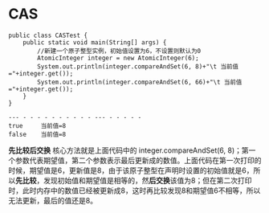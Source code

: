 # CAS

```
public class CASTest { 
    public static void main(String[] args) { 
        //新建一个原子整型实例，初始值设置为6，不设置则默认为0 
        AtomicInteger integer = new AtomicInteger(6); 
        System.out.println(integer.compareAndSet(6, 8)+"\t 当前值="+integer.get()); 
        System.out.println(integer.compareAndSet(6, 66)+"\t 当前值="+integer.get()); 
    }
}

--- - - - - - - - - - - --- - - - - -
true	 当前值=8
false	 当前值=8
```

**先比较后交换**   核心方法就是上面代码中的 integer.compareAndSet(6, 8)；第一个参数代表期望值，第二个参数表示最后更新成的数值。上面代码在第一次打印的时候，期望值是6，更新值是8，由于该原子整型在声明时设置的初始值就是6，所以**先比较**，发现初始值和期望值是相等的，然**后交换**该值为8；但在第二次打印时，此时内存中的数值已经被更新成8，这时再比较发现8和期望值6不相等，所以无法更新，最后的值还是8。
